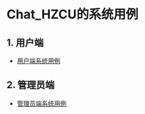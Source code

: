 # Chat_HZCU的系统用例



## 1. 用户端

- [用户端系统用例](https://hdpq20240318083254416.pingcode.com/pjm/projects/CHA_USER)

  

## 2. 管理员端

- [管理员端系统用例](https://hdpq20240318083254416.pingcode.com/pjm/projects/CHA_ADMIN)